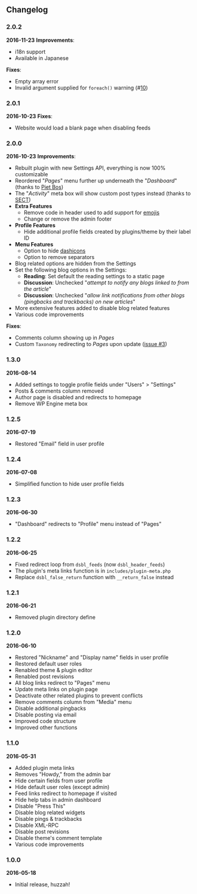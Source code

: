 ## Changelog
### 2.0.2
**2016-11-23**
**Improvements**:
* i18n support
* Available in Japanese

**Fixes**:
* Empty array error
* Invalid argument supplied for `foreach()` warning (#[10](https://github.com/factmaven/disable-blogging/issues/10))

### 2.0.1
**2016-10-23**
**Fixes**:
* Website would load a blank page when disabling feeds

### 2.0.0
**2016-10-23**
**Improvements**:
* Rebuilt plugin with new Settings API, everything is now 100% customizable
* Reordered "*Pages*" menu further up underneath the "*Dashboard*" (thanks to [Piet Bos](https://github.com/senlin))
* The "*Activity*" meta box will show custom post types instead (thanks to [SECT](https://github.com/sectsect))
* **Extra Features**
  * Remove code in header used to add support for [emojis](https://codex.wordpress.org/Emoji)
  * Change or remove the admin footer
* **Profile Features**
  * Hide additional profile fields created by plugins/theme by their label ID
* **Menu Features**
  * Option to hide [dashicons](https://developer.wordpress.org/resource/dashicons)
  * Option to remove separators
* Blog related options are hidden from the Settings
* Set the following blog options in the Settings:
  * **Reading**: Set default the reading settings to a static page
  * **Discussion**: Unchecked "*attempt to notify any blogs linked to from the article*"
  * **Discussion**: Unchecked "*allow link notifications from other blogs (pingbacks and trackbacks) on new articles*"
* More extensive features added to disable blog related features
* Various code improvements

**Fixes**:
* Comments column showing up in *Pages*
* Custom `Taxonomy` redirecting to *Pages* upon update ([issue #3](https://github.com/factmaven/disable-blogging/pull/3))

### 1.3.0
**2016-08-14**
* Added settings to toggle profile fields under "Users" > "Settings"
* Posts & comments column removed
* Author page is disabled and redirects to homepage
* Remove WP Engine meta box

### 1.2.5
**2016-07-19**
* Restored "Email" field in user profile

### 1.2.4
**2016-07-08**
* Simplified function to hide user profile fields

### 1.2.3
**2016-06-30**
* "Dashboard" redirects to "Profile" menu instead of "Pages"

### 1.2.2
**2016-06-25** 
* Fixed redirect loop from `dsbl_feeds` (now `dsbl_header_feeds`)
* The plugin's meta links function is in `includes/plugin-meta.php`
* Replace `dsbl_false_return` function with `__return_false` instead

### 1.2.1
**2016-06-21** 
* Removed plugin directory define

### 1.2.0
**2016-06-10** 
* Restored "Nickname" and "Display name" fields in user profile
* Restored default user roles
* Renabled theme & plugin editor
* Renabled post revisions
* All blog links redirect to "Pages" menu
* Update meta links on plugin page
* Deactivate other related plugins to prevent conflicts
* Remove comments column from "Media" menu
* Disable additional pingbacks
* Disable posting via email
* Improved code structure
* Improved other functions

### 1.1.0
**2016-05-31** 
* Added plugin meta links
* Removes "Howdy," from the admin bar
* Hide certain fields from user profile
* Hide default user roles (except admin)
* Feed links redirect to homepage if visited
* Hide help tabs in admin dashboard
* Disable "Press This"
* Disable blog related widgets
* Disable pings & trackbacks
* Disable XML-RPC
* Disable post revisions
* Disable theme's comment template
* Various code improvements

### 1.0.0
**2016-05-18** 
* Initial release, huzzah!